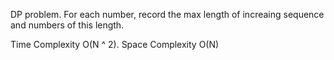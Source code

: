 DP problem. For each number, record the max length of increaing sequence and numbers of this length. 



Time Complexity O(N ^ 2). Space Complexity O(N)